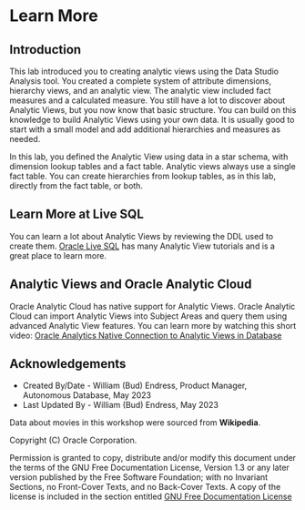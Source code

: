 # Learn More

## Introduction

This lab introduced you to creating analytic views using the Data Studio Analysis tool.  You created a complete system of attribute dimensions, hierarchy views, and an analytic view. The analytic view included fact measures and a calculated measure.  You still have a lot to discover about Analytic Views, but you now know that basic structure.  You can build on this knowledge to build Analytic Views using your own data.  It is usually good to start with a small model and add additional hierarchies and measures as needed.

In this lab, you defined the Analytic View using data in a star schema, with dimension lookup tables and a fact table.  Analytic views always use a single fact table.  You can create hierarchies from lookup tables, as in this lab, directly from the fact table, or both.

## Learn More at Live SQL

You can learn a lot about Analytic Views by reviewing the DDL used to create them.  [Oracle Live SQL](https://livesql.oracle.com/apex/f?p=590:49:::NO:RP,49:P49_SEARCH:analytic%20views) has many Analytic View tutorials and is a great place to learn more.

## Analytic Views and Oracle Analytic Cloud

Oracle Analytic Cloud has native support for Analytic Views. Oracle Analytic Cloud can import Analytic Views into Subject Areas and query them using advanced Analytic View features.  You can learn more by watching this short video:  [Oracle Analytics Native Connection to Analytic Views in Database](https://www.youtube.com/watch?v=pmhVGvEB98k&t=53s)

## Acknowledgements

- Created By/Date - William (Bud) Endress, Product Manager, Autonomous Database, May 2023
- Last Updated By - William (Bud) Endress, May 2023

Data about movies in this workshop were sourced from **Wikipedia**.

Copyright (C)  Oracle Corporation.

Permission is granted to copy, distribute and/or modify this document
under the terms of the GNU Free Documentation License, Version 1.3
or any later version published by the Free Software Foundation;
with no Invariant Sections, no Front-Cover Texts, and no Back-Cover Texts.
A copy of the license is included in the section entitled [GNU Free Documentation License](files/gnu-free-documentation-license.txt)
